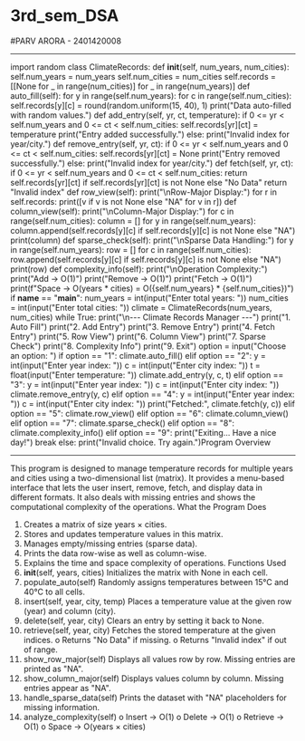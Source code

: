 # 3rd_sem_DSA
#PARV ARORA - 2401420008

---------------------

import random
class ClimateRecords:
 def __init__(self, num_years, num_cities):
 self.num_years = num_years
 self.num_cities = num_cities
 self.records = [[None for _ in range(num_cities)] for _ in
range(num_years)]
 def auto_fill(self):
 for y in range(self.num_years):
 for c in range(self.num_cities):
 self.records[y][c] = round(random.uniform(15, 40), 1)
 print("Data auto-filled with random values.")
 def add_entry(self, yr, ct, temperature):
 if 0 <= yr < self.num_years and 0 <= ct < self.num_cities:
 self.records[yr][ct] = temperature
 print("Entry added successfully.")
 else:
 print("Invalid index for year/city.")
 def remove_entry(self, yr, ct):
 if 0 <= yr < self.num_years and 0 <= ct < self.num_cities:
 self.records[yr][ct] = None
 print("Entry removed successfully.")
 else:
 print("Invalid index for year/city.")
 def fetch(self, yr, ct):
 if 0 <= yr < self.num_years and 0 <= ct < self.num_cities:
 return self.records[yr][ct] if self.records[yr][ct] is not None
else "No Data"
 return "Invalid index"
 def row_view(self):
 print("\nRow-Major Display:")
 for r in self.records:
 print([v if v is not None else "NA" for v in r])
 def column_view(self):
 print("\nColumn-Major Display:")
 for c in range(self.num_cities):
 column = []
 for y in range(self.num_years):
 column.append(self.records[y][c] if self.records[y][c] is not
None else "NA")
 print(column)
 def sparse_check(self):
 print("\nSparse Data Handling:")
 for y in range(self.num_years):
 row = []
 for c in range(self.num_cities):
 row.append(self.records[y][c] if self.records[y][c] is not
None else "NA")
 print(row)
 def complexity_info(self):
 print("\nOperation Complexity:")
 print("Add -> O(1)")
 print("Remove -> O(1)")
 print("Fetch -> O(1)")
 print(f"Space -> O(years * cities) = O({self.num_years} *
{self.num_cities})")
if __name__ == "__main__":
 num_years = int(input("Enter total years: "))
 num_cities = int(input("Enter total cities: "))
 climate = ClimateRecords(num_years, num_cities)
 while True:
 print("\n--- Climate Records Manager ---")
 print("1. Auto Fill")
 print("2. Add Entry")
 print("3. Remove Entry")
 print("4. Fetch Entry")
 print("5. Row View")
 print("6. Column View")
 print("7. Sparse Check")
 print("8. Complexity Info")
 print("9. Exit")
 option = input("Choose an option: ")
 if option == "1":
 climate.auto_fill()
 elif option == "2":
 y = int(input("Enter year index: "))
 c = int(input("Enter city index: "))
 t = float(input("Enter temperature: "))
 climate.add_entry(y, c, t)
 elif option == "3":
 y = int(input("Enter year index: "))
 c = int(input("Enter city index: "))
 climate.remove_entry(y, c)
 elif option == "4":
 y = int(input("Enter year index: "))
 c = int(input("Enter city index: "))
 print("Fetched:", climate.fetch(y, c))
 elif option == "5":
 climate.row_view()
 elif option == "6":
 climate.column_view()
 elif option == "7":
 climate.sparse_check()
 elif option == "8":
 climate.complexity_info()
 elif option == "9":
 print("Exiting... Have a nice day!")
 break
 else:
 print("Invalid choice. Try again.")Program Overview

----------------
 
This program is designed to manage temperature records for
multiple years and cities using a two-dimensional list (matrix). It
provides a menu-based interface that lets the user insert, remove,
fetch, and display data in different formats. It also deals with
missing entries and shows the computational complexity of the
operations.
What the Program Does
1. Creates a matrix of size years × cities.
2. Stores and updates temperature values in this matrix.
3. Manages empty/missing entries (sparse data).
4. Prints the data row-wise as well as column-wise.
5. Explains the time and space complexity of operations.
Functions Used
1. __init__(self, years, cities)
Initializes the matrix with None in each cell.
2. populate_auto(self)
Randomly assigns temperatures between 15°C and 40°C
to all cells.
3. insert(self, year, city, temp)
Places a temperature value at the given row (year) and
column (city).
4. delete(self, year, city)
Clears an entry by setting it back to None.
5. retrieve(self, year, city)
Fetches the stored temperature at the given indices.
o Returns "No Data" if missing.
o Returns "Invalid index" if out of range.
6. show_row_major(self)
Displays all values row by row. Missing entries are printed
as "NA".
7. show_column_major(self)
Displays values column by column. Missing entries appear
as "NA".
8. handle_sparse_data(self)
Prints the dataset with "NA" placeholders for missing
information.
9. analyze_complexity(self)
o Insert → O(1)
o Delete → O(1)
o Retrieve → O(1)
o Space → O(years × cities)
